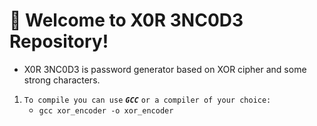 # 🔗 Welcome to X0R 3NC0D3 Repository!

- X0R 3NC0D3 is password generator based on XOR cipher and some strong characters.

1. `To compile you can use` ***`GCC`*** `or a compiler of your choice:` </br>
    - `gcc xor_encoder -o xor_encoder` </br>
